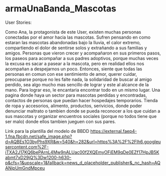 # armaUnaBanda_Mascotas
User Stories:

Como Ana, la protagonista de este User, existen muchas personas conectadas por el amor hacia las mascotas. Sufren pensando en como estaran las mascotas abandonadas bajo la lluvia, el calor extremo, compartiendo el dolor de sentirse solos y extrañando a sus familias y amigos. Personas que vieron crecer y acompañaron en sus primeros pasos, los paseos para acompañar a sus padres adoptivos, porque muchas veces la excusa es sacar a pasear a la mascota, pero en realidad ellos nos acompañan a despejarnos un poco. Entonces, siente que todas las personas en comun con ese sentimiento de amor, querer cuidar, preocuparse porque no les falte nada, la solidaridad de buscar al amigo perdido, sea algo mucho mas sencillo de lograr y este al alcance de la mano. Para lograr  eso, le encantaria encontrar todo en un mismo lugar. Una pagina donde haya un sector para mascotas perdidas y encontradas, contactos de personas que puedan hacer hospedajes temporarios. Tienda de ropa y accesorios, alimento, productos, serivicios, donde poder denunciar maltrato o tambien donde se pueda reconocer a los que cuidan a sus mascotas y organizar encuentros sociales (porque no todos tiene que ser malo) donde ellos tambien jueguen con sus pares. 

Link para la plantilla del modelo de BBDD
https://external.faep4-1.fna.fbcdn.net/safe_image.php?d=AQBEs1O3byPhs9XR&w=540&h=282&url=https%3A%2F%2Flh6.googleusercontent.com%2F-iTXA2J17KQ6bePArnL4Mw9nALUac00f2XQEmyOFiEM9qDe0EZf17HpJB5Kabmt7xD29jQ%3Dw1200-h630-p&cfs=1&upscale=1&fallback=news_d_placeholder_publisher&_nc_hash=AQANipUmGndMpceu
